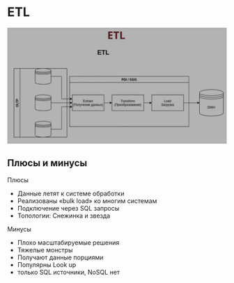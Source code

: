# ETL

![arch](../../../img/pattern/etl.jpg)

## Плюсы и минусы

Плюсы

- Данные летят к системе обработки
- Реализованы «bulk load» ко многим системам
- Подключение через SQL запросы
- Топологии: Снежинка и звезда

Минусы

- Плохо масштабируемые решения
- Тяжелые монстры
- Получают данные порциями
- Популярны Look up
- только SQL источники, NoSQL нет
